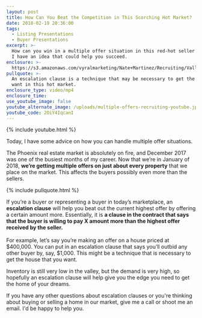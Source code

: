 ```yaml
---
layout: post
title: How Can You Beat the Competition in This Scorching Hot Market?
date: 2018-02-19 20:36:00
tags:
  - Listing Presentations
  - Buyer Presentations
excerpt: >-
  How can you win in a multiple offer situation in this red-hot seller’s market?
  I have an idea that could help you succeed.
enclosure: >-
  https://s3.amazonaws.com/vyralmarketing/Nate+Martinez/Recruiting/Valley+of+the+Sun+Real+Estate+Agent-+How+Can+You+Beat+the+Competition+in+this+Scorching+Hot+Market%253F+(1).mp4
pullquote: >-
  An escalation clause is a technique that may be necessary to get the house you
  want in this hot market.
enclosure_type: video/mp4
enclosure_time:
use_youtube_image: false
youtube_alternate_image: /uploads/multiple-offers-recruiting-youtube.jpg
youtube_code: 2OiY4IqcanI
---
```


{% include youtube.html %}

Today, I have some advice on how you can handle multiple offer situations.

The Phoenix real estate market is absolutely on fire, and December 2017 was one of the busiest months of my career. Now that we’re in January of 2018, **we’re getting multiple offers on just about every property** that we place on the market. This affects the buyers possibly even more than the sellers.

{% include pullquote.html %}

If you’re a buyer or representing a buyer in today’s marketplace, an **escalation clause** will help you beat out the current highest offer by offering a certain amount more. Essentially, it is **a clause in the contract that says that the buyer is willing to pay X amount more than the highest offer received by the seller. &nbsp;**<br><br>For example, let’s say you’re making an offer on a house priced at $400,000. You can put in an escalation clause that says you’ll outbid any other buyer by, say, $1,000. This might be a technique that is necessary to get the house that you want.

Inventory is still very low in the valley, but the demand is very high, so hopefully an escalation clause will help give you the edge you need to get the home of your dreams.

If you have any other questions about escalation clauses or you're thinking about buying or selling a home in our market, give me a call or shoot me an email. I'd be happy to help you.
